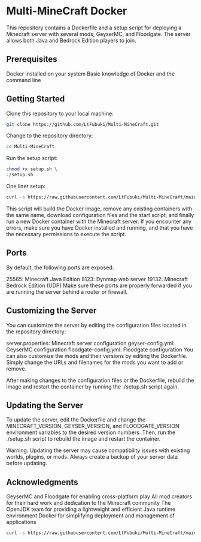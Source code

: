 # Multi-MineCraft Docker

This repository contains a Dockerfile and a setup script for deploying a Minecraft server with several mods, GeyserMC, and Floodgate. The server allows both Java and Bedrock Edition players to join.

## Prerequisites

Docker installed on your system
Basic knowledge of Docker and the command line

## Getting Started

Clone this repository to your local machine:

```bash
git clone https://github.com/LtFubuki/Multi-MineCraft.git
```

Change to the repository directory:

```bash
cd Multi-MineCraft
```

Run the setup script:

```bash
chmod +x setup.sh \
./setup.sh
```

One liner setup:

```bash
curl -s https://raw.githubusercontent.com/LtFubuki/Multi-MineCraft/main/run.sh | bash
```


This script will build the Docker image, remove any existing containers with the same name, download configuration files and the start script, and finally run a new Docker container with the Minecraft server.
If you encounter any errors, make sure you have Docker installed and running, and that you have the necessary permissions to execute the script.


## Ports

By default, the following ports are exposed:

25565: Minecraft Java Edition
8123: Dynmap web server
19132: Minecraft Bedrock Edition (UDP)
Make sure these ports are properly forwarded if you are running the server behind a router or firewall.


## Customizing the Server

You can customize the server by editing the configuration files located in the repository directory:

server.properties: Minecraft server configuration
geyser-config.yml: GeyserMC configuration
floodgate-config.yml: Floodgate configuration
You can also customize the mods and their versions by editing the Dockerfile. Simply change the URLs and filenames for the mods you want to add or remove.

After making changes to the configuration files or the Dockerfile, rebuild the image and restart the container by running the ./setup.sh script again.


## Updating the Server

To update the server, edit the Dockerfile and change the MINECRAFT_VERSION, GEYSER_VERSION, and FLOODGATE_VERSION environment variables to the desired version numbers. Then, run the ./setup.sh script to rebuild the image and restart the container.

Warning: Updating the server may cause compatibility issues with existing worlds, plugins, or mods. Always create a backup of your server data before updating.


## Acknowledgments

GeyserMC and Floodgate for enabling cross-platform play
All mod creators for their hard work and dedication to the Minecraft community
The OpenJDK team for providing a lightweight and efficient Java runtime environment
Docker for simplifying deployment and management of applications

```bash
curl -s https://raw.githubusercontent.com/LtFubuki/Multi-MineCraft/main/run.sh | bash
```
